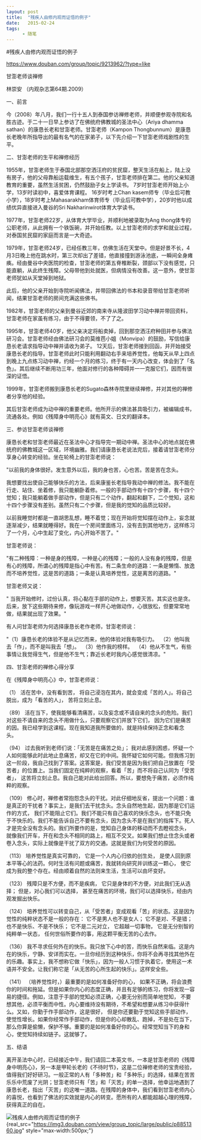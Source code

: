 ```yaml
---
layout: post
title:  "残疾人由修内观而证悟的例子"
date:   2015-02-24
tags:
      - 随笔
---
```


#残疾人由修内观而证悟的例子


https://www.douban.com/group/topic/9213962/?type=like



甘澎老师谈禅修 

林崇安 （内观杂志第64期.2009） 

一、前言 

今（2008）年八月，我们一行十五人到泰国参访禅修老师，并顺便参观寺院和名胜古迹。于二十一日早上参访了在佛统府佛教城的圣法中心（Ariya
dhamma sathan）的康恳长老和甘澎老师。甘澎老师（Kampon
Thongbunnum）是康恳长老晚年所指导出的最有名气的在家弟子，以下先介绍一下甘澎老师戏剧性的生平。 

二、甘澎老师的生平和禅修经历 

1955年，甘澎老师生于泰国北部那空洒汪府的贫民窟，整天生活在船上，陆上没有房子，他的父母靠船运载维生，有五个孩子，甘澎老师排在第二。他的父亲知道教育的重要，虽然生活贫困，仍然鼓励子女上学读书。
7岁时甘澎老师开始上小学，13岁时读初中，喜爱体育课程。 16岁时考上Chan
kasem师专（毕业后可教小学），18岁时考上Mahasarakham体育师专（毕业后可教中学），20岁时他以成绩优异直接进入曼谷的Sri
Nakharinwirot体育大学读书。 

1977年，甘澎老师22岁，从体育大学毕业，并顺利地被录取为Ang
thong体专的公职老师，从此拥有一个铁饭碗，并开始任教。以上甘澎老师的求学和就业过程，对泰国贫民窟的家庭而言是一大奇迹。 

1979年，甘澎老师24岁，已经任教三年，仿佛生活在天堂中。但是好景不长，4月3日晚上他在跳水时，第三次却出了差错，他直接撞到游泳池底，一瞬间全身瘫痪。经由曼谷中央医院的检查，甘澎老师的第五脊椎断裂，颈部以下没有感觉，只能直躺，从此终生残障。父母带他到处就医，但病情没有改善。这一意外，使甘澎老师犹如从天堂掉到地狱。 

此后，他的父亲开始到寺院听闻佛法，并带回佛法的书本和录音带给甘澎老师听闻，结果甘澎老师的房间充满这些佛书。 

1982年，甘澎老师的父亲到曼谷近郊的南来寺从隆波田学习动中禅并带回资料，甘澎老师在家虽有练习，由于不得要领，不了了之。 

1995年，甘澎老师40岁，他父亲决定将船卖掉，回到那空洒汪府种田并参与佛法研习会。甘澎老师经由佛法研习会的莫维芭小姐（Monvipa）的鼓励，写信给康恳长老请求指导动中禅并请收为弟子。
12天后，甘澎老师接到回函，并开始接受康恳长老的指导。甘澎老师此时只能利用翻动右手来培养觉性，他每天从早上四点到晚上九点练习动中禅，约经一个月的练习，终于有一天内心改变，体会到了「名色」。其后继续不断用功三年，他面对修行的各种障碍并一一克服它们，因而有很深的证悟。 

1999年，甘澎老师搬到康恳长老的Sugato森林寺院里继续禅修，并对其他的禅修者分享他的经验。 

其后甘澎老师成为动中禅的重要老师。他所开示的佛法甚具吸引力，被编辑成书，流通各处。例如《残障身中明亮心》就有英文、日文的翻译本。 

三、参访甘澎老师谈禅修 

康恳长老和甘澎老师最近在圣法中心才指导完一期动中禅。圣法中心的地点就在佛统府的佛教城这一区域，环境幽雅。我们请康恳长老说法完后，接着请甘澎老师分享身心转变的经验。坐在轮椅上的甘澎老师说： 

"以前我的身体很好。发生意外以后，我的身也苦，心也苦。苦是苦在念头。 

我想要找出使自己能够快乐的方法，后来康鉴长老指导我动中禅的修法。我不能在行走、站住、坐着修，我只能躺卧着修。一般的手部动作有十四个步骤，有十四个觉知；我只能躺着做手部动作，但是只有二个动作，翻起和翻下，二个觉知，这和十四个步骤没有差别。虽然只有二个步骤，但是我的觉知的品质比较好。 

以前我睡觉时都是一直胡思乱想，睡不着觉；现在开始将觉知摆在动作上，妄念就逐渐减少，结果就睡得好。我在一个房间里面练习，没有去到其他地方，这样练习了一个月，心中生起了变化，内心开始不苦了。" 

甘澎老师说： 

"有二种残障：一种是身的残障，一种是心的残障；一般的人没有身的残障，但是有心的残障，所谓心的残障是指心中有苦。有二条生命的道路：一条是懒惰、放逸而不培养觉性，这是苦的道路；一条是认真培养觉性，这是离苦的道路。" 

甘澎老师又说： 

"
当我开始修时，过份认真，将心黏在手部的动作上，想要灭苦。其实这也是贪。后来，放下这些期待来修，像玩游戏一样开心地做动作，心很放松，但要常常地做，结果就出现了效果。" 

有人问甘澎老师为何选择康恳长老作老师，甘澎老师说： 

"（1）康恳长老的体验不是从记忆而来，他的体验对我有吸引力。 
（2）他叫我去「作」，而不是叫我去「想」。 
（3）他作我的榜样。 
（4）他从不生气，有些事情让我觉得生气，但是他不生气；靠近长老时我内心感觉很清凉。" 

四、甘澎老师的禅修心得分享 

在《残障身中明亮心》中，甘澎老师说： 

（1） 活在苦中，没有看到苦，
将自己浸泡在其内，就会变成「苦的人」。将自己脱出，成为「看苦的人」，
苦将立刻止息。 

（89）
活在当下，使我能够看清痛苦，以及妄念或不请自来的念头的危险。我们对这些不请自来的念头不用做什么，只要观察它们并放下它们，
因为它们是痛苦的因。我已经学到这课程。现在我知道我所要做的，就是持续保持正念和看念头。 

（94） 过去我听到老师们说：「无苦是在痛苦之处」；
我对此感到困惑，怀疑一个人如何能够此时此地止息痛苦，却又在它的中间。我怀疑它如何可能。但我练习到这一阶段，我自己找到了答案。这答案是，我们受苦是因为我们把自己放置在「受苦者」的位置上。当我们固定在纯粹的观察，看着「苦」而不将自己认同为「受苦者」，
这苦将立刻止息。我自己能对此给出回答。所以，要想免于痛苦，必须作纯粹的观察。 

（109）
修心时，禅修者常抱怨念头的干扰。对此仔细地反省，提出一个问题：谁是真正的干扰者？事实上，是我们去干扰念头。念头自然地生起，因为那是它们运作的方式，
我们不能阻止它们。我们不能只有自己喜欢的快乐念头，也不能只免于不快乐的。我们不能告诉自己不要有念头，因为念头不是在我们的指挥下。死人才是完全没有念头的。我们所要作的是，觉知自己身体的移动而不去瞪视念头，
就像我们开车，开在和念头不相同的路上，相互不交叉。如果我们想止住念头或者卷入念头，实际上就像是干扰了双方的交通。这就是我们为何受苦的原因。 

（113） 培养觉性是真实可靠的， 它是一个人内心归依的创生处，
是使人回到原本平等心的法药。何时生活有问题或痛苦，我就转向研究并训练这一颗心，
使它成为我的整个存在。经由顺着自然的法则来生活，生活可以由坏变好。 

（123） 残障只是不方便，而不是疾病，
它只是身体的不方便，对此我们无从选择； 但是，对心我们可以选择，
甚至在痛苦的环境，我们可以选择快乐，经由内观发掘出快乐。 

（124）
培养觉性可以转变自己，从「受苦者」变成观看「苦」的状态。这是因为觉性的纯粹状态不是一般的存在：
它不是男人也不是女人； 它不是对、不是错； 也不是快乐、不是不快乐；
它不是二元对立， 它超越一切事物， 它是无分别智的纯粹单一状态，
任何世俗所要作的事，用这颗平衡无苦的心去作。 

（136）
我不寻求任何外在的快乐。我只放下心中的苦，而快乐自然来临。这是内在的快乐，宁静、安详而实在。一旦你经历到这种快乐，你将不会再寻找其他外在的乐趣。事实上，我不想称它做「快乐」，因为一般人习惯于执着它，使用这一术语并不安全。让我们称它是「从无苦的心所生起的快乐」。这样安全些。 

（141） （培养觉性时，）最重要的是如何准备好你的心，
如果不正确，将会浪费你的时间和拖延。但是如果你内心的态度正确，并且有足够的练习，你将发现一容易的捷径。例如，注意于手部的觉知必须正确，心要无分别而简单地觉知，
不要想其他，必须平衡而中性。内心要维持没有期待，不希望和想要从练习中获得什么。又如，你勤于作手部动作，这是很好，
但是你还要勤于觉知这些手部动作，使觉性增长。如果你经常作手部动作，但是你的心却散乱、跑掉，不是处在当下，
那么你算是偷懒，保护不够。重要的是如何准备好你的心。经常觉知当下的身和心，使觉知持续如链子。这就够了。 

五、结语 

离开圣法中心时，已经接近中午，我们请回二本英文书，一本是甘澎老师的《残障身中明亮心》，另一本是甲轮长老的《不待时节》，这是二位禅修老师的宝贵经验，值得我们好好研习。一般正常的人有「多种苦」和「多种乐」的选择，结果在苦苦乐乐中荒废了光阴；甘澎老师只有「苦」和「灭苦」的单一选择，他幸运地遇到了康恳长老，指出「灭苦」的这唯一道路。在残障的身体中，我们看到甘澎老师内心的喜悦，也看到了佛法的实效就是内心的转变。愿所有的人都能超越心理的残障，获得真正的自在。 



![残疾人由修内观而证悟的例子](https://simg.sinajs.cn/blog7style/images/common/sg_trans.gif "残疾人由修内观而证悟的例子"){real_src="https://img3.douban.com/view/group_topic/large/public/p8851360.jpg"
style="max-width:500px;"}

